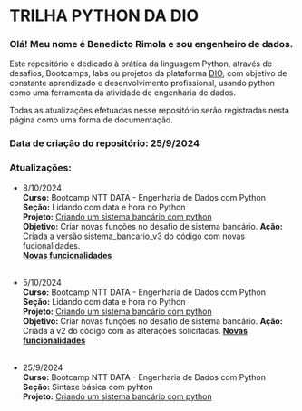 # TRILHA PYTHON DA DIO
### Olá!  Meu nome é Benedicto Rimola e sou engenheiro de dados.

Este repositório é dedicado à prática da linguagem Python, através de desafios, Bootcamps, labs ou projetos da plataforma [DIO](https://web.dio.me/), com objetivo de constante aprendizado e desenvolvimento profissional, usando python como uma ferramenta da atividade de engenharia de dados.

Todas as atualizações efetuadas nesse repositório serão registradas nesta página como uma forma de documentação.

### Data de criação do repositório: 25/9/2024<br>
### Atualizações:

- 8/10/2024 <br>
**Curso:** Bootcamp NTT DATA - Engenharia de Dados com Python<br>
**Seção:** Lidando com data e hora no Python<br>
**Projeto:** [Criando um sistema bancário com python](https://github.com/benedictorimola/trilha-python-dio/tree/main/projetos/criacao_sistema_bancario)<br>
**Objetivo:** Criar novas funções no desafio de sistema bancário.
**Ação:** Criada a versão sistema_bancario_v3 do código com novas fucionalidades.<br>
[**Novas funcionalidades**](https://github.com/benedictorimola/trilha-python-dio/blob/main/projetos/criacao_sistema_bancario/README.md
) <br><br>

- 5/10/2024 <br>
**Curso:** Bootcamp NTT DATA - Engenharia de Dados com Python<br>
**Seção:** Lidando com data e hora no Python<br>
**Projeto:** [Criando um sistema bancário com python](https://github.com/benedictorimola/trilha-python-dio/tree/main/projetos/criacao_sistema_bancario)<br>
**Objetivo:** Criar novas funções no desafio de sistema bancário.
**Ação:** Criada a v2 do código com as alterações solicitadas.
[**Novas funcionalidades**](https://github.com/benedictorimola/trilha-python-dio/blob/main/projetos/criacao_sistema_bancario/README.md
) <br><br>

- 25/9/2024 <br>
**Curso:** Bootcamp NTT DATA - Engenharia de Dados com Python<br>
**Seção:** Sintaxe básica com pyhton<br>
**Projeto:** [Criando um sistema bancário com python](https://github.com/benedictorimola/trilha-python-dio/tree/main/projetos/criacao_sistema_bancario)<br>
